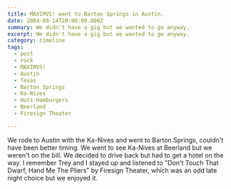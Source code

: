 ```yaml
---
title: MAXIMVS! went to Barton Springs in Austin.
date: 2004-08-14T20:00:00.000Z
summary: We didn't have a gig but we wanted to go anyway.
excerpt: We didn't have a gig but we wanted to go anyway.
category: timeline
tags:
  - post 
  - rock
  - MAXIMVS!
  - Austin
  - Texas
  - Barton Springs
  - Ka-Nives
  - Huts Hamburgers
  - Beerland
  - Firesign Theater

---
```


We rode to Austin with the Ka-Nives and went to Barton Springs, couldn't have been better timing. We went to see Ka-Nives at Beerland but we weren't on the bill. We decided to drive back but had to get a hotel on the way. I remember Trey and I stayed up and listened to "Don't Touch That Dwarf, Hand Me The Pliers" by Firesign Theater, which was an odd late night choice but we enjoyed it.